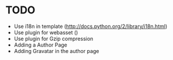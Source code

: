 TODO
====

- Use i18n in template (http://docs.python.org/2/library/i18n.html)
- Use plugin for webasset ()
- Use plugin for Gzip compression
- Adding a Author Page
- Adding Gravatar in the author page
